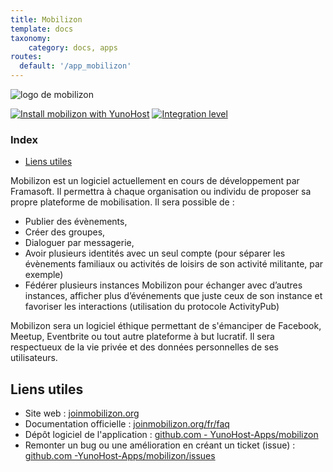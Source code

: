```yaml
---
title: Mobilizon
template: docs
taxonomy:
    category: docs, apps
routes:
  default: '/app_mobilizon'
---
```


![logo de mobilizon](image://mobilizon_logo.svg?height=80)

[![Install mobilizon with YunoHost](https://install-app.yunohost.org/install-with-yunohost.png)](https://install-app.yunohost.org/?app=mobilizon) [![Integration level](https://dash.yunohost.org/integration/mobilizon.svg)](https://dash.yunohost.org/appci/app/mobilizon)

### Index

- [Liens utiles](#liens-utiles)

Mobilizon est un logiciel actuellement en cours de développement par Framasoft. Il permettra à chaque organisation ou individu de proposer sa propre plateforme de mobilisation.
Il sera possible de :

* Publier des évènements,
* Créer des groupes,
* Dialoguer par messagerie,
* Avoir plusieurs identités avec un seul compte (pour séparer les évènements familiaux ou activités de loisirs de son activité militante, par exemple)
* Fédérer plusieurs instances Mobilizon pour échanger avec d’autres instances, afficher plus d’événements que juste ceux de son instance et favoriser les interactions (utilisation du protocole ActivityPub)

Mobilizon sera un logiciel éthique permettant de s'émanciper de Facebook, Meetup, Eventbrite ou tout autre plateforme à but lucratif. Il sera respectueux de la vie privée et des données personnelles de ses utilisateurs.

## Liens utiles

+ Site web : [joinmobilizon.org](https://joinmobilizon.org)
+ Documentation officielle : [joinmobilizon.org/fr/faq](https://joinmobilizon.org/fr/faq)
+ Dépôt logiciel de l'application : [github.com - YunoHost-Apps/mobilizon](https://github.com/YunoHost-Apps/mobilizon_ynh)
+ Remonter un bug ou une amélioration en créant un ticket (issue) : [github.com -YunoHost-Apps/mobilizon/issues](https://github.com/YunoHost-Apps/mobilizon_ynh/issues)
